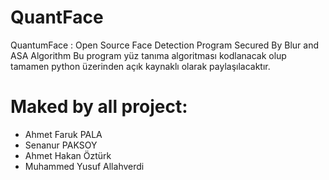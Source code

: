 # QuantFace
QuantumFace : Open Source Face Detection Program Secured By Blur and ASA Algorithm
 Bu program yüz tanıma algoritması kodlanacak olup tamamen python üzerinden açık kaynaklı olarak paylaşılacaktır.

# Maked by all project:
- Ahmet Faruk PALA 
- Senanur PAKSOY 
- Ahmet Hakan Öztürk
- Muhammed Yusuf Allahverdi